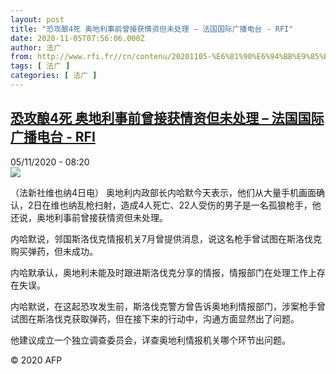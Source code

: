 ```yaml
---
layout: post
title: "恐攻酿4死 奥地利事前曾接获情资但未处理 – 法国国际广播电台 - RFI"
date: 2020-11-05T07:56:06.000Z
author: 法广
from: http://www.rfi.fr//cn/contenu/20201105-%E6%81%90%E6%94%BB%E9%85%BF4%E6%AD%BB-%E5%A5%A5%E5%9C%B0%E5%88%A9%E4%BA%8B%E5%89%8D%E6%9B%BE%E6%8E%A5%E8%8E%B7%E6%83%85%E8%B5%84%E4%BD%86%E6%9C%AA%E5%A4%84%E7%90%86
tags: [ 法广 ]
categories: [ 法广 ]
---
```

<!--1604562966000-->
[恐攻酿4死 奥地利事前曾接获情资但未处理 – 法国国际广播电台 - RFI](http://www.rfi.fr//cn/contenu/20201105-%E6%81%90%E6%94%BB%E9%85%BF4%E6%AD%BB-%E5%A5%A5%E5%9C%B0%E5%88%A9%E4%BA%8B%E5%89%8D%E6%9B%BE%E6%8E%A5%E8%8E%B7%E6%83%85%E8%B5%84%E4%BD%86%E6%9C%AA%E5%A4%84%E7%90%86)
------

<div>
<div>05/11/2020 - 08:20</div><img src="https://s.rfi.fr/media/display/5fd3e082-1f3a-11eb-85c2-005056a98db9/w:310/p:16x9/int0017b.201105152005.jpg"><div class="t-content__body u-clearfix">            <p>（法新社维也纳4日电）    奥地利内政部长内哈默今天表示，他们从大量手机画面确认，2日在维也纳乱枪扫射，造成4人死亡、22人受伤的男子是一名孤狼枪手，他还说，奥地利事前曾接获情资但未处理。</p><p>    内哈默说，邻国斯洛伐克情报机关7月曾提供消息，说这名枪手曾试图在斯洛伐克购买弹药，但未成功。</p><p>    内哈默承认，奥地利未能及时跟进斯洛伐克分享的情报，情报部门在处理工作上存在失误。</p><p>    内哈默说，在这起恐攻发生前，斯洛伐克警方曾告诉奥地利情报部门，涉案枪手曾试图在斯洛伐克获取弹药，但在接下来的行动中，沟通方面显然出了问题。</p><p>    他建议成立一个独立调查委员会，详查奥地利情报机关哪个环节出问题。</p>            <p class="t-copyright">© 2020 AFP</p>        </div>
</div>

